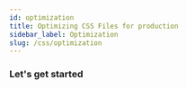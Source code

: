 ```yaml
---
id: optimization
title: Optimizing CSS Files for production
sidebar_label: Optimization
slug: /css/optimization
---
```


### Let's get started